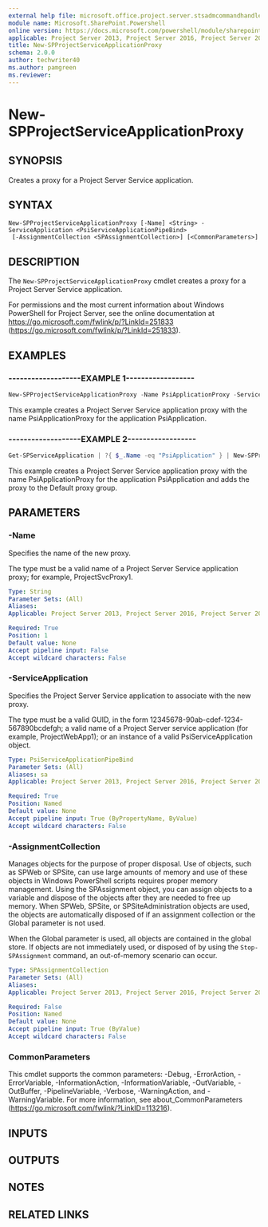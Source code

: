 ```yaml
---
external help file: microsoft.office.project.server.stsadmcommandhandler.dll-help.xml
module name: Microsoft.SharePoint.Powershell
online version: https://docs.microsoft.com/powershell/module/sharepoint-server/new-spprojectserviceapplicationproxy
applicable: Project Server 2013, Project Server 2016, Project Server 2019
title: New-SPProjectServiceApplicationProxy
schema: 2.0.0
author: techwriter40
ms.author: pamgreen
ms.reviewer: 
---
```


# New-SPProjectServiceApplicationProxy

## SYNOPSIS
Creates a proxy for a Project Server Service application.


## SYNTAX

```
New-SPProjectServiceApplicationProxy [-Name] <String> -ServiceApplication <PsiServiceApplicationPipeBind>
 [-AssignmentCollection <SPAssignmentCollection>] [<CommonParameters>]
```

## DESCRIPTION
The `New-SPProjectServiceApplicationProxy` cmdlet creates a proxy for a Project Server Service application.

For permissions and the most current information about Windows PowerShell for Project Server, see the online documentation at https://go.microsoft.com/fwlink/p/?LinkId=251833 (https://go.microsoft.com/fwlink/p/?LinkId=251833).


## EXAMPLES

### -------------------EXAMPLE 1------------------
```powershell
New-SPProjectServiceApplicationProxy -Name PsiApplicationProxy -ServiceApplication PsiApplication
```

This example creates a Project Server Service application proxy with the name PsiApplicationProxy for the application PsiApplication.


### -------------------EXAMPLE 2------------------
```powershell
Get-SPServiceApplication | ?{ $_.Name -eq "PsiApplication" } | New-SPProjectServiceApplicationProxy -Name "PsiApplicationProxy" -Default
```

This example creates a Project Server Service application proxy with the name PsiApplicationProxy for the application PsiApplication and adds the proxy to the Default proxy group.


## PARAMETERS

### -Name
Specifies the name of the new proxy.

The type must be a valid name of a Project Server Service application proxy; for example, ProjectSvcProxy1.

```yaml
Type: String
Parameter Sets: (All)
Aliases: 
Applicable: Project Server 2013, Project Server 2016, Project Server 2019

Required: True
Position: 1
Default value: None
Accept pipeline input: False
Accept wildcard characters: False
```

### -ServiceApplication
Specifies the Project Server Service application to associate with the new proxy.

The type must be a valid GUID, in the form 12345678-90ab-cdef-1234-567890bcdefgh; a valid name of a Project Server service application (for example, ProjectWebApp1); or an instance of a valid PsiServiceApplication object.

```yaml
Type: PsiServiceApplicationPipeBind
Parameter Sets: (All)
Aliases: sa
Applicable: Project Server 2013, Project Server 2016, Project Server 2019

Required: True
Position: Named
Default value: None
Accept pipeline input: True (ByPropertyName, ByValue)
Accept wildcard characters: False
```

### -AssignmentCollection
Manages objects for the purpose of proper disposal.
Use of objects, such as SPWeb or SPSite, can use large amounts of memory and use of these objects in Windows PowerShell scripts requires proper memory management.
Using the SPAssignment object, you can assign objects to a variable and dispose of the objects after they are needed to free up memory.
When SPWeb, SPSite, or SPSiteAdministration objects are used, the objects are automatically disposed of if an assignment collection or the Global parameter is not used.

When the Global parameter is used, all objects are contained in the global store.
If objects are not immediately used, or disposed of by using the `Stop-SPAssignment` command, an out-of-memory scenario can occur.

```yaml
Type: SPAssignmentCollection
Parameter Sets: (All)
Aliases: 
Applicable: Project Server 2013, Project Server 2016, Project Server 2019

Required: False
Position: Named
Default value: None
Accept pipeline input: True (ByValue)
Accept wildcard characters: False
```

### CommonParameters
This cmdlet supports the common parameters: -Debug, -ErrorAction, -ErrorVariable, -InformationAction, -InformationVariable, -OutVariable, -OutBuffer, -PipelineVariable, -Verbose, -WarningAction, and -WarningVariable. For more information, see about_CommonParameters (https://go.microsoft.com/fwlink/?LinkID=113216).

## INPUTS

## OUTPUTS

## NOTES

## RELATED LINKS
